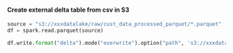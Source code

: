 #### Create external delta table from csv in S3 
```python
source = "s3://xxxdatalake/raw/cust_data_processed_parquet/*.parquet"
df = spark.read.parquet(source)

df.write.format("delta").mode("overwrite").option("path", 's3://xxxdatalake/bronze/default/cust_data').saveAsTable("bronze.default.cust_data") 

```